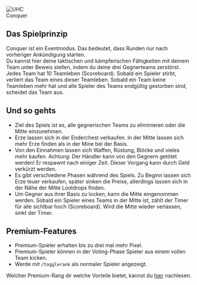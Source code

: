 <div class="banner-wrapper">
    <img alt="UHC" src="../img/Conquer.png">
    <div class="banner-text">Conquer</div>
</div>

## Das Spielprinzip
Conquer ist ein Eventmodus. Das bedeutet, dass Runden nur nach vorheriger Ankündigung starten.  
Du kannst hier deine taktischen und kämpferischen Fähigkeiten mit deinem Team unter Beweis stellen, indem du deine drei Gegnerteams zerstörst. Jedes Team hat 10 Teamleben (Scoreboard). Sobald ein Spieler stirbt, verliert das Team eines dieser Teamleben.
Sobald ein Team keine Teamleben mehr hat und alle Spieler des Teams endgültig gestorben sind, scheidet das Team aus.

## Und so gehts
- Ziel des Spiels ist es, alle gegnerischen Teams zu eliminieren oder die Mitte einzunehmen.
- Erze lassen sich in der Enderchest verkaufen. In der Mitte lassen sich mehr Erze finden als in der Mine bei der Basis.
- Von den Einnahmen lassen sich Waffen, Rüstung, Blöcke und vieles mehr kaufen. Achtung: Der Händler kann von den Gegnern getötet werden! Er respawnt nach einiger Zeit. Dieser Vorgang kann durch Geld verkürzt werden.
- Es gibt verschiedene Phasen während des Spiels. Zu Beginn lassen sich Erze teuer verkaufen, später sinken die Preise, allerdings lassen sich in der Nähe der Mitte Lootdrops finden.
- Um Gegner aus ihrer Basis zu locken, kann die Mitte eingenommen werden. Sobald ein Spieler eines Teams in der Mitte ist, zählt der Timer für alle sichtbar hoch (Scoreboard). Wird die Mitte wieder verlassen, sinkt der Timer.

## Premium-Features
- Premium-Spieler erhalten bis zu drei mal mehr Pixel.
- Premium-Spieler können in der Voting-Phase Spieler aus einem vollen Team kicken.
- Werde mit `/togglerank` als normaler Spieler angezeigt.

Welcher Premium-Rang dir welche Vorteile bietet, kannst du [hier](/ranks/premium/) nachlesen.
